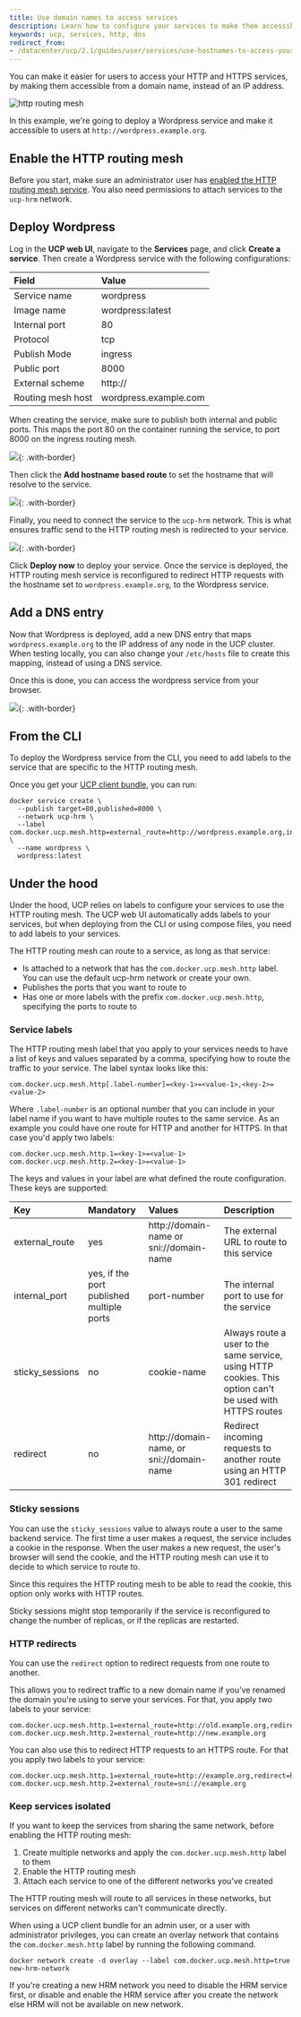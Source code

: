 ```yaml
---
title: Use domain names to access services
description: Learn how to configure your services to make them accessible using a hostname instead of IP addresses and ports.
keywords: ucp, services, http, dns
redirect_from:
- /datacenter/ucp/2.1/guides/user/services/use-hostnames-to-access-your-service/
---
```


You can make it easier for users to access your HTTP and HTTPS services, by
making them accessible from a domain name, instead of an IP address.

![http routing mesh](../../images/use-domain-names-2.svg)

In this example, we're going to deploy a Wordpress service and make it accessible
to users at `http://wordpress.example.org`.

## Enable the HTTP routing mesh

Before you start, make sure an administrator user has
[enabled the HTTP routing mesh service](../../admin/configure/use-domain-names-to-access-services.md).
You also need permissions to attach services to the `ucp-hrm` network.

## Deploy Wordpress

Log in the **UCP web UI**, navigate to the **Services** page, and click
**Create a service**. Then create a Wordpress service with the following
configurations:

| Field             | Value                 |
|:------------------|:----------------------|
| Service name      | wordpress             |
| Image name        | wordpress:latest      |
| Internal port     | 80                    |
| Protocol          | tcp                   |
| Publish Mode      | ingress               |
| Public port       | 8000                  |
| External scheme   | http://               |
| Routing mesh host | wordpress.example.com |

When creating the service, make sure to publish both internal and public ports.
This maps the port 80 on the container running the service, to port 8000 on the
ingress routing mesh.

![](../../images/use-domain-names-4.png){: .with-border}

Then click the **Add hostname based route** to set the hostname that will
resolve to the service.

![](../../images/use-domain-names-5.png){: .with-border}

Finally, you need to connect the service to the `ucp-hrm` network. This is
what ensures traffic send to the HTTP routing mesh is redirected to your
service.

![](../../images/use-domain-names-6.png){: .with-border}

Click **Deploy now** to deploy your service. Once the service is deployed,
the HTTP routing mesh service is reconfigured to redirect HTTP requests with
the hostname set to `wordpress.example.org`, to the Wordpress service.

## Add a DNS entry

Now that Wordpress is deployed, add a new DNS entry that maps
`wordpress.example.org` to the IP address of any node in the UCP cluster.
When testing locally, you can also change your `/etc/hosts` file to
create this mapping, instead of using a DNS service.

Once this is done, you can access the wordpress service from your browser.

![](../../images/use-domain-names-7.png){: .with-border}

## From the CLI

To deploy the Wordpress service from the CLI, you need to add labels to the
service that are specific to the HTTP routing mesh.

Once you get your [UCP client bundle](../access-ucp/cli-based-access.md), you
can run:

```none
docker service create \
  --publish target=80,published=8000 \
  --network ucp-hrm \
  --label com.docker.ucp.mesh.http=external_route=http://wordpress.example.org,internal_port=80 \
  --name wordpress \
  wordpress:latest
```

## Under the hood

Under the hood, UCP relies on labels to configure your services to use the
HTTP routing mesh. The UCP web UI automatically adds labels to your services,
but when deploying from the CLI or using compose files, you need to add labels
to your services.

The HTTP routing mesh can route to a service, as long as that service:

* Is attached to a network that has the `com.docker.ucp.mesh.http` label. You can use the default ucp-hrm network or create your own.
* Publishes the ports that you want to route to
* Has one or more labels with the prefix `com.docker.ucp.mesh.http`, specifying
the ports to route to

### Service labels

The HTTP routing mesh label that you apply to your services needs to have a list
of keys and values separated by a comma, specifying how to route the traffic to
your service. The label syntax looks like this:

```none
com.docker.ucp.mesh.http[.label-number]=<key-1>=<value-1>,<key-2>=<value-2>
```

Where `.label-number` is an optional number that you can include in your label
name if you want to have multiple routes to the same service. As an example
you could have one route for HTTP and another for HTTPS. In that case you'd
apply two labels:

```none
com.docker.ucp.mesh.http.1=<key-1>=<value-1>
com.docker.ucp.mesh.http.2=<key-1>=<value-1>
```

The keys and values in your label are what defined the route configuration.
These keys are supported:

| Key             | Mandatory                                 | Values                                   | Description                                                                                              |
|:----------------|:------------------------------------------|:-----------------------------------------|:---------------------------------------------------------------------------------------------------------|
| external_route  | yes                                       | http://domain-name or sni://domain-name  | The external URL to route to this service                                                                |
| internal_port   | yes, if the port published multiple ports | port-number                              | The internal port to use for the service                                                                 |
| sticky_sessions | no                                        | cookie-name                              | Always route a user to the same service, using HTTP cookies. This option can't be used with HTTPS routes |
| redirect        | no                                        | http://domain-name, or sni://domain-name | Redirect incoming requests to another route using an HTTP 301 redirect                                   |


### Sticky sessions

You can use the `sticky_sessions` value to always route a user to the same
backend service. The first time a user makes a request, the service includes
a cookie in the response. When the user makes a new request, the user's browser
will send the cookie, and the HTTP routing mesh can use it to decide to which
service to route to.

Since this requires the HTTP routing mesh to be able to read the cookie, this
option only works with HTTP routes.

Sticky sessions might stop temporarily if the service is reconfigured to
change the number of replicas, or if the replicas are restarted.

### HTTP redirects

You can use the `redirect` option to redirect requests from one route to
another.

This allows you to redirect traffic to a new domain name if you've renamed the
domain you're using to serve your services. For that, you apply two labels to
your service:

```none
com.docker.ucp.mesh.http.1=external_route=http://old.example.org,redirect=http://new.example.org
com.docker.ucp.mesh.http.2=external_route=http://new.example.org
```

You can also use this to redirect HTTP requests to an HTTPS route. For that you
apply two labels to your service:

```none
com.docker.ucp.mesh.http.1=external_route=http://example.org,redirect=https://example.org
com.docker.ucp.mesh.http.2=external_route=sni://example.org
```

### Keep services isolated

If you want to keep the services from sharing the same network, before
enabling the HTTP routing mesh:

1. Create multiple networks and apply the `com.docker.ucp.mesh.http` label to them
2. Enable the HTTP routing mesh
3. Attach each service to one of the different networks you've created

The HTTP routing mesh will route to all services in these networks, but services
on different networks can't communicate directly.

When using a UCP client bundle for an admin user, or a user with administrator privileges, 
you can create an overlay network that contains the `com.docker.mesh.http` label by running the following command.

```none
docker network create -d overlay --label com.docker.ucp.mesh.http=true new-hrm-network
```

If you're creating a new HRM network you need to disable the HRM service first, or disable 
and enable the HRM service after you create the network else HRM will not be available on new network.
